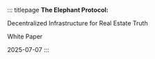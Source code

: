 ::: titlepage
**The Elephant Protocol:**

Decentralized Infrastructure for Real Estate Truth

White Paper

2025-07-07
:::
